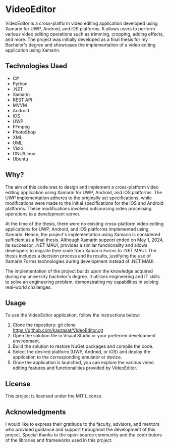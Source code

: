 # VideoEditor

VideoEditor is a cross-platform video editing application developed using Xamarin for UWP, Android, and iOS platforms. It allows users to perform various video editing operations such as trimming, cropping, adding effects, and more. The project was initially developed as a final thesis for my Bachelor's degree and showcases the implementation of a video editing application using Xamarin.

## Technologies Used
 - C#
 - Python
 - .NET
 - Xamarin
 - REST API
 - MVVM
 - Android
 - iOS
 - UWP
 - FFmpeg
 - PhotoShop
 - XML
 - UML
 - Visio
 - GNU/Linux
 - Ubuntu

## Why?

The aim of this code was to design and implement a cross-platform video editing application using Xamarin for UWP, Android, and iOS platforms. The UWP implementation adheres to the originally set specifications, while modifications were made to the initial specifications for the iOS and Android platforms. These modifications involved outsourcing video processing operations to a development server.

At the time of the thesis, there were no existing cross-platform video editing applications for UWP, Android, and iOS platforms implemented using Xamarin. Hence, the project's implementation using Xamarin is considered sufficient as a final thesis. Although Xamarin support ended on May 1, 2024, its successor, .NET MAUI, provides a similar functionality and allows developers to migrate their code from Xamarin.Forms to .NET MAUI. The thesis includes a decision process and its results, justifying the use of Xamarin.Forms technologies during development instead of .NET MAUI.

The implementation of the project builds upon the knowledge acquired during my university bachelor's degree. It utilizes engineering and IT skills to solve an engineering problem, demonstrating my capabilities in solving real-world challenges.

## Usage 

To use the VideoEditor application, follow the instructions below:

1. Clone the repository: git clone https://github.com/kaszasat/VideoEditor.git
2. Open the solution file in Visual Studio or your preferred development environment.
3. Build the solution to restore NuGet packages and compile the code.
4. Select the desired platform (UWP, Android, or iOS) and deploy the application to the corresponding emulator or device.
5. Once the application is launched, you can explore the various video editing features and functionalities provided by VideoEditor.

## License
This project is licensed under the MIT License.

## Acknowledgments

I would like to express their gratitude to the faculty, advisors, and mentors who provided guidance and support throughout the development of this project. Special thanks to the open-source community and the contributors of the libraries and frameworks used in this project.
